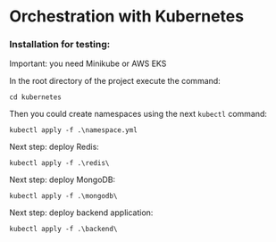 # Orchestration with Kubernetes

### Installation for testing:

Important: you need Minikube or AWS EKS

In the root directory of the project execute the command:
```
cd kubernetes
```


Then you could create namespaces using the next `kubectl` command:
```
kubectl apply -f .\namespace.yml
```

Next step: deploy Redis:
```
kubectl apply -f .\redis\
```

Next step: deploy MongoDB:
```
kubectl apply -f .\mongodb\
```

Next step: deploy backend application:
```
kubectl apply -f .\backend\
```